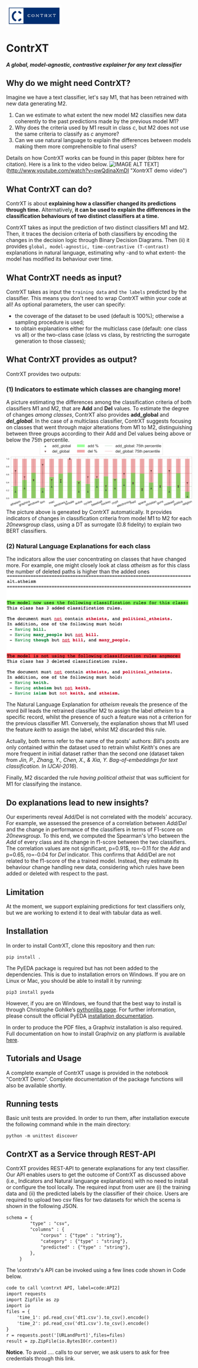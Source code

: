 <img src="https://github.com/Crisp-Unimib/ContrXT/blob/master/contrxt_logo.jpeg" alt="drawing" width="150"/>

# ContrXT
***A global, model-agnostic, contrastive explainer for any text classifier***

## Why do we might need ContrXT?
Imagine we have a text classifier, let's say M1, that has been retrained with new data generating M2.

1. Can we estimate to what extent the new model M2 classifies new data coherently to the past predictions made by the previous model M1?
2. Why does the criteria used by M1 result in class _c_, but M2 does not use the same criteria to classify as _c_ anymore?
3. Can we use natural language to explain the differences between models making them more comprehensible to final users?

Details on how ContrXT works can be found in this paper (bibtex here for citation). Here is a link to the video below.
![IMAGE ALT TEXT](http://img.youtube.com/vi/pwQdinaXmDI/0.jpg)](http://www.youtube.com/watch?v=pwQdinaXmDI "XontrXT demo video")

## What ContrXT can do?

ContrXT is about **explaining how a classifier changed its predictions through time.** Alternatively, **it can be used to explain the differences in the classification behaviours of two distinct classifiers at a time.**

ContrXT takes as input the prediction of two distinct classifiers M1 and M2. Then, it traces the decision criteria of both classifiers by encoding the changes in the decision logic through Binary Decision Diagrams. Then (ii) it provides ``global, model-agnostic, time-contrastive (T-contrast)`` explanations in natural language, estimating why -and to what extent- the model has modified its behaviour over time.

## What ContrXT needs as input?
ContrXT takes as input the ``training data`` and ``the labels`` predicted by the classifier. This means you don't need to wrap ContrXT within your code at all!
As optional parameters, the user can specify:
- the coverage of the dataset to be used (default is 100%); otherwise a sampling procedure is used;
- to obtain explanations either for the multiclass case (default: one class vs all) or the two-class case (class vs class, by restricting the surrogate generation  to those classes);

## What ContrXT provides as output?
ContrXT provides two outputs:
### (1) Indicators to estimate which classes are changing more!
A picture estimating the differences among the classification criteria of both classifiers M1 and M2, that are **Add** and **Del** values. To estimate the degree of changes *among classes*, ContrXT also provides **add_global** and ***del_global***. In the case of a multiclass classifier,  ContrXT suggests focusing on classes that went through major alterations from M1 to M2, distinguishing between three groups according to their Add and Del values being above or below the 75th percentile.
![](https://github.com/Crisp-Unimib/ContrXT/blob/master/img/Add_Del_Magnitude_20N.png)
The picture above is geneated by ContrXT automatically. It provides indicators of changes in classification criteria from model M1 to M2 for each _20newsgroup_ class, using a DT as surrogate (0.8 fidelity) to explain two BERT classifiers.
### (2) Natural Language Explanations for each class
The indicators allow the user concentrating on classes that have changed more. For example, one might closely look at class _atheism_ as for this class the number of deleted paths is higher than the added ones
![](https://github.com/Crisp-Unimib/ContrXT/blob/master/img/alt.atheism.png)

The Natural Language Explanation for _atheism_ reveals the presence of the word _bill_ leads the retrained classifier M2 to assign the label _atheism_ to a specific record, whilst the presence of such a feature was not a criterion for the previous classifier M1.
Conversely, the explanation shows that M1 used the feature _keith_ to assign the label, whilst M2 discarded this rule. 

Actually, both terms refer to the name of the posts' authors: _Bill_'s posts are only contained within the dataset used to retrain whilst _Keith_'s ones are more frequent in initial dataset rather than the second one (dataset taken from _Jin, P., Zhang, Y., Chen, X., & Xia, Y. Bag-of-embeddings for text classification. In IJCAI-2016_).

Finally, M2 discarded the rule _having political atheist_ that was sufficient for M1 for classifying the instance.

## Do explanations lead to new insights?
Our experiments reveal Add/Del is not correlated with the models' accuracy.
For example, we assessed the presence of a correlation between _Add/Del_ and the change in performance of the classifiers in terms of F1-score on _20newsgroup_. To this end, we computed the Spearman's \rho between the _Add_ of every class and its change in f1-score between the two classifiers. 
The correlation values are not significant, p=0.91$, ro=-0.11 for the _Add_ and p=0.65, ro=-0.04 for _Del_ indicator. This confirms that Add/Del are not related to the f1-score of the a trained model. Instead, they estimate its behaviour change handling new data, considering which rules have been added or deleted with respect to the past.

## Limitation
At the moment, we support explaining predictions for text classifiers only, but we are working to extend it to deal with tabular data as well.

## Installation

In order to install ContrXT, clone this repository and then run:

```
pip install .
```

The PyEDA package is required but has not been added to the dependencies.
This is due to installation errors on Windows. If you are on Linux or Mac, you
should be able to install it by running:

```
pip3 install pyeda
```

However, if you are on Windows, we found that the best way to install is through
Christophe Gohlke’s [pythonlibs page](https://www.lfd.uci.edu/~gohlke/pythonlibs/#pyeda).
For further information, please consult the official PyEDA
[installation documentation](https://pyeda.readthedocs.io/en/latest/install.html).

In order to produce the PDF files, a Graphviz installation is also required.
Full documentation on how to install Graphviz on any platform is available
[here](https://graphviz.org/download/).

## Tutorials and Usage

A complete example of ContrXT usage is provided in the notebook "ContrXT Demo".
Complete documentation of the package functions will also be available shortly.

## Running tests

Basic unit tests are provided. In order to run them, after installation execute
the following command while in the main directory:

```
python -m unittest discover
```

## ContrXT as a Service through REST-API
ContrXT provides REST-API to generate explanations for any text classifier.  Our API enables users to get the outcome of ContrXT as discussed above (i.e., Indicators and Natural languange explanations) with no need to install or configure the tool locally. The required input from user are (i) the training data and (ii) the predicted labels by the classifier of their choice. 
Users are required to upload two csv files for two datasets for which the scema is shown in the following JSON.
```
schema = {
         "type" : "csv",
         "columns" : {
             "corpus" : {"type" : "string"},
             "category" : {"type" : "string"},
             "predicted" : {"type" : "string"},
         },
     }
```
The \contrxtv's API can be invoked using a few lines code shown in Code below.
```
code to call \contrxt API, label=code:API2]
import requests
import Zipfile as zp
import io
files = {
    'time_1': pd.read_csv('dt1.csv').to_csv().encode()
    'time_2': pd.read_csv('dt1.csv').to_csv().encode()
}
r = requests.post('[URLandPort]',files=files)
result = zp.ZipFile(io.BytesIO(r.content))
```
**Notice**. To avoid .... calls to our server, we ask users to ask for free credentials through this link. 